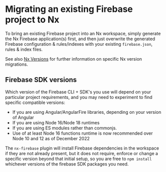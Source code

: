 # Migrating an existing Firebase project to Nx

To bring an existing Firebase project into an Nx workspace, simply generate the Nx Firebase application(s) first, and then just overwrite the generated Firebase configuration & rules/indexes with your existing `firebase.json`, rules & index files.

See also [Nx Versions](nx-versions.md) for further information on specific Nx version migrations.

## Firebase SDK versions

Which version of the Firebase CLI + SDK's you use will depend on your particular project requirements, and you may need to experiment to find specific compatible versions:

- If you are using Angular/AngularFire libraries, depending on your version of Angular
- If you are using Node 16/Node 18 runtimes
- If you are using ES modules rather than commonjs.
- Use of at least Node 16 functions runtime is now recommended over Node 10 and 12 as of December 2022

The `nx-firebase` plugin will install Firebase dependencies in the workspace if they are not already present, but it does not require, enforce or change a specific version beyond that initial setup, so you are free to `npm install` whichever versions of the firebase SDK packages you need.
